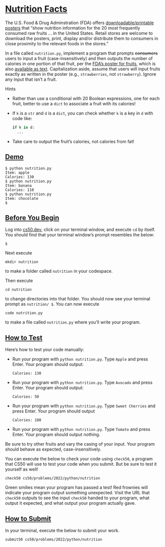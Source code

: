 # [Nutrition Facts](#nutrition-facts)

The U.S. Food & Drug Adminstration (FDA) offers [downloadable/printable
posters](https://www.fda.gov/food/food-labeling-nutrition/nutrition-information-raw-fruits-vegetables-and-fish)
that “show nutrition information for the 20 most frequently consumed raw
fruits … in the United States. Retail stores are welcome to download the
posters, print, display and/or distribute them to consumers in close
proximity to the relevant foods in the stores.”

In a file called `nutrition.py`, implement a program that prompts
~~consumers~~ users to input a fruit (case-insensitively) and then
outputs the number of calories in one portion of that fruit, per the
[FDA’s poster for
fruits](Nutrition-Information-for-Raw-Fruits---small-PDF-Poster.pdf),
which is also [available as
text](https://www.fda.gov/food/food-labeling-nutrition/raw-fruits-poster-text-version-accessible-version).
Capitalization aside, assume that users will input fruits exactly as
written in the poster (e.g., `strawberries`, not `strawberry`). Ignore
any input that isn’t a fruit.

Hints

- Rather than use a conditional with 20 Boolean expressions, one for
  each fruit, better to use a `dict` to associate a fruit with its
  calories!
- If `k` is a `str` and `d` is a `dict`, you can check whether `k` is a
  key in `d` with code like:

  ``` py
  if k in d:
    ...
  ```

- Take care to output the fruit’s calories, not calories from fat!

## [Demo](#demo)

``` highlight
$ python nutrition.py
Item: apple
Calories: 130
$ python nutrition.py
Item: banana
Calories: 110
$ python nutrition.py
Item: chocolate
$
```

## [Before You Begin](#before-you-begin)

Log into [cs50.dev](https://cs50.dev/), click on your terminal window,
and execute `cd` by itself. You should find that your terminal window’s
prompt resembles the below:

``` highlight
$
```

Next execute

``` highlight
mkdir nutrition
```

to make a folder called `nutrition` in your codespace.

Then execute

``` highlight
cd nutrition
```

to change directories into that folder. You should now see your terminal
prompt as `nutrition/ $`. You can now execute

``` highlight
code nutrition.py
```

to make a file called `nutrition.py` where you’ll write your program.

## [How to Test](#how-to-test)

Here’s how to test your code manually:

- Run your program with `python nutrition.py`. Type `Apple` and press
  Enter. Your program should output:

  ``` highlight
  Calories: 130
  ```

- Run your program with `python nutrition.py`. Type `Avocado` and press
  Enter. Your program should output:

  ``` highlight
  Calories: 50
  ```

- Run your program with `python nutrition.py`. Type `Sweet Cherries` and
  press Enter. Your program should output

  ``` highlight
  Calories: 100
  ```

- Run your program with `python nutrition.py`. Type `Tomato` and press
  Enter. Your program should output nothing.

Be sure to try other fruits and vary the casing of your input. Your
program should behave as expected, case-insensitively.

You can execute the below to check your code using `check50`, a program
that CS50 will use to test your code when you submit. But be sure to
test it yourself as well!

``` highlight
check50 cs50/problems/2022/python/nutrition
```

Green smilies mean your program has passed a test! Red frownies will
indicate your program output something unexpected. Visit the URL that
`check50` outputs to see the input `check50` handed to your program,
what output it expected, and what output your program actually gave.

## [How to Submit](#how-to-submit)

In your terminal, execute the below to submit your work.

``` highlight
submit50 cs50/problems/2022/python/nutrition
```
